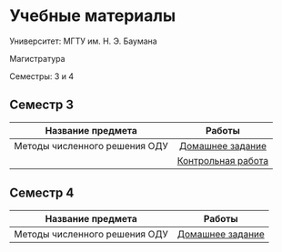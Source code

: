 # Учебные материалы

Университет: МГТУ им. Н. Э. Баумана

Магистратура

Семестры: 3 и 4

## Семестр 3

| Название предмета              | Работы           |
| ------------------------------ |:----------------:| 
| Методы численного решения ОДУ  |[Домашнее задание](https://vk.cc/c09z01)||
|                                 |[Контрольная работа](https://vk.cc/c09zbZ)|

## Семестр 4

| Название предмета              | Работы           |
| ------------------------------ |:----------------:| 
| Методы численного решения ОДУ  |[Домашнее задание](https://vk.cc/bZQLWJ)|
